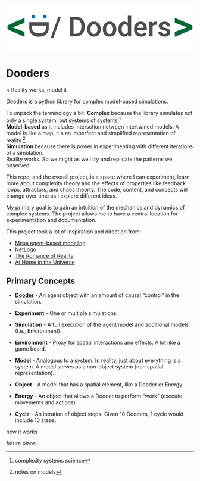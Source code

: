 ![dooders logo](./docs/dooder_logo.png)
# Dooders
< Reality works, model it

Dooders is a python library for complex model-based simulations.

To unpack the terminology a bit:
**Complex** because the library simulates not only a single system, but systems of systems.[^1]  
**Model-based** as it includes intersction netween intertwined models. A model is like a map, it's an imperfect and simplified representation of reality.[^2]  
**Simulation** because there is power in experimenting with different iterations of a simulation.  
Reality works. So we might as well try and replicate the patterns we onserved.  

This repo, and the overall project, is a space where I can experiment, learn more about complexity theory and the effects of properties like feedback loops, attractors, and chaos theorty. The code, content, and concepts will change over time as I explore different ideas.

My primary goal is to gain an intuition of the mechanics and dynamics of complex systems. The project allows me to have a central location for experimentation and documentation.

This project took a lot of inspiration and direction from:

- [Mesa agent-based modeling](https://github.com/projectmesa/mesa)
- [NetLogo](https://github.com/NetLogo/NetLogo)
- [The Romance of Reality](https://www.amazon.com/Romance-Reality-Organizes-Consciousness-Complexity-ebook/dp/B09GW3G45J/ref=tmm_kin_swatch_0?_encoding=UTF8&qid=1661627602&sr=8-2)
- [At Home in the Universe](https://www.amazon.com/At-Home-Universe-Self-Organization-Complexity-ebook/dp/B004VEEO12/ref=tmm_kin_swatch_0?_encoding=UTF8&qid=1661627686&sr=8-1)

## Primary Concepts

- [**Dooder**](docs/Dooder.md) - An agent object with an amount of causal “control” in the simulation.

- **Experiment** - One or multiple simulations.

- **Simulation** - A full execution of the agent model and additional models (I.e., Environment).

- **Environment** - Proxy for spatial interactions and effects. A lot like a game board.

- **Model** - Analogous to a system. In reality, just about everything is a system. A model serves as a non-object system (non spatial representation).

- **Object** - A model that has a spatial element, like a Dooder or Energy.

- **Energy** - An object that allows a Dooder to perform “work” (execute movements and actions).

- **Cycle** - An iteration of object steps. Given 10 Dooders, 1 cycle would include 10 steps.


how it works

future plans


[^1]: complexity systems science
[^2]: notes on models
